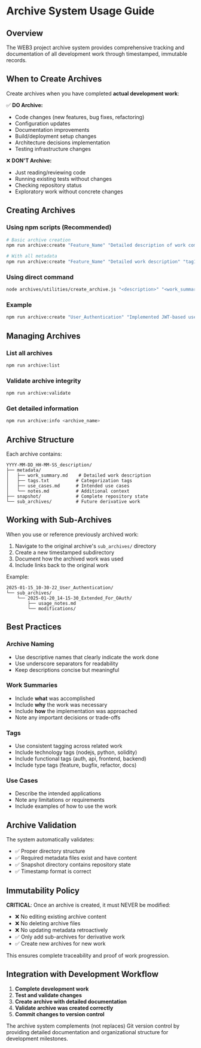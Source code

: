 # Archive System Usage Guide

## Overview

The WEB3 project archive system provides comprehensive tracking and documentation of all development work through timestamped, immutable records.

## When to Create Archives

Create archives when you have completed **actual development work**:

✅ **DO Archive:**
- Code changes (new features, bug fixes, refactoring)
- Configuration updates
- Documentation improvements
- Build/deployment setup changes
- Architecture decisions implementation
- Testing infrastructure changes

❌ **DON'T Archive:**
- Just reading/reviewing code
- Running existing tests without changes
- Checking repository status
- Exploratory work without concrete changes

## Creating Archives

### Using npm scripts (Recommended)

```bash
# Basic archive creation
npm run archive:create "Feature_Name" "Detailed description of work completed"

# With all metadata
npm run archive:create "Feature_Name" "Detailed work description" "tag1,tag2,tag3" "Use case description" "Additional notes"
```

### Using direct command

```bash
node archives/utilities/create_archive.js "<description>" "<work_summary>" "[tags]" "[use_cases]" "[notes]"
```

### Example

```bash
npm run archive:create "User_Authentication" "Implemented JWT-based user authentication system with login/logout endpoints and middleware protection" "auth,jwt,security,api" "Secure user login system for web application" "Uses bcrypt for password hashing and jsonwebtoken for session management"
```

## Managing Archives

### List all archives
```bash
npm run archive:list
```

### Validate archive integrity
```bash
npm run archive:validate
```

### Get detailed information
```bash
npm run archive:info <archive_name>
```

## Archive Structure

Each archive contains:

```
YYYY-MM-DD_HH-MM-SS_description/
├── metadata/
│   ├── work_summary.md    # Detailed work description
│   ├── tags.txt          # Categorization tags
│   ├── use_cases.md      # Intended use cases
│   └── notes.md          # Additional context
├── snapshot/             # Complete repository state
└── sub_archives/         # Future derivative work
```

## Working with Sub-Archives

When you use or reference previously archived work:

1. Navigate to the original archive's `sub_archives/` directory
2. Create a new timestamped subdirectory
3. Document how the archived work was used
4. Include links back to the original work

Example:
```
2025-01-15_10-30-22_User_Authentication/
└── sub_archives/
    └── 2025-01-20_14-15-30_Extended_For_OAuth/
        ├── usage_notes.md
        └── modifications/
```

## Best Practices

### Archive Naming
- Use descriptive names that clearly indicate the work done
- Use underscore separators for readability
- Keep descriptions concise but meaningful

### Work Summaries
- Include **what** was accomplished
- Include **why** the work was necessary
- Include **how** the implementation was approached
- Note any important decisions or trade-offs

### Tags
- Use consistent tagging across related work
- Include technology tags (nodejs, python, solidity)
- Include functional tags (auth, api, frontend, backend)
- Include type tags (feature, bugfix, refactor, docs)

### Use Cases
- Describe the intended applications
- Note any limitations or requirements
- Include examples of how to use the work

## Archive Validation

The system automatically validates:
- ✅ Proper directory structure
- ✅ Required metadata files exist and have content
- ✅ Snapshot directory contains repository state
- ✅ Timestamp format is correct

## Immutability Policy

**CRITICAL**: Once an archive is created, it must NEVER be modified:
- ❌ No editing existing archive content
- ❌ No deleting archive files
- ❌ No updating metadata retroactively
- ✅ Only add sub-archives for derivative work
- ✅ Create new archives for new work

This ensures complete traceability and proof of work progression.

## Integration with Development Workflow

1. **Complete development work**
2. **Test and validate changes**
3. **Create archive with detailed documentation**
4. **Validate archive was created correctly**
5. **Commit changes to version control**

The archive system complements (not replaces) Git version control by providing detailed documentation and organizational structure for development milestones.